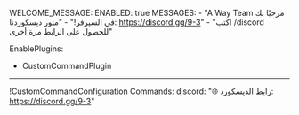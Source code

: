WELCOME_MESSAGE:
  ENABLED: true
  MESSAGES:
    - "A Way Team مرحبًا بك في السيرفر!"
    - "منور ديسكوردنا: https://discord.gg/9-3"
    - "اكتب /discord للحصول على الرابط مرة أخرى"

EnablePlugins:
  - CustomCommandPlugin

---
!CustomCommandConfiguration
Commands:
  discord: "🌐 رابط الديسكورد: https://discord.gg/9-3"
